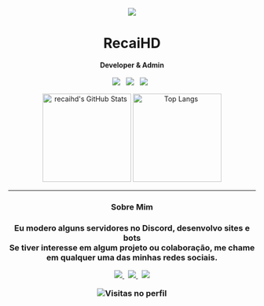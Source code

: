 <!-- redminzinhooooooo -->

<p align="center">
<img src="https://i.postimg.cc/SxRXz9Q0/Picsart-25-06-05-17-09-05-238-1.jpg" />
</p>




<h1 align="center">RecaiHD</h1>

<p align="center">
  <strong>Developer & Admin</strong> <br><br>

  <img src="https://img.shields.io/badge/JavaScript-F7DF1E?style=for-the-badge&logo=javascript&logoColor=black" />
  &nbsp;
  <img src="https://img.shields.io/badge/HTML-E34F26?style=for-the-badge&logo=html5&logoColor=white" />
  &nbsp;
  <img src="https://img.shields.io/badge/CSS-1572B6?style=for-the-badge&logo=css3&logoColor=white" />
  &nbsp;
 

</p>

<div align="center">


<img src="https://github-readme-stats.vercel.app/api?username=recaihd&show_icons=true&theme=tokyonight&hide=prs,issues&count_private=true" height="180" alt="recaihd's GitHub Stats" />


<img src="https://github-readme-stats.vercel.app/api/top-langs/?username=recaihd&layout=compact&theme=tokyonight" height="180" alt="Top Langs" />

</div>

---
<h3 align="center">
Sobre Mim
</p>

<h3 align="center">

  Eu modero alguns servidores no Discord, desenvolvo sites e bots<br>
  Se tiver interesse em algum projeto ou colaboração, me chame em qualquer uma das minhas redes sociais.
</p>

<p align="center">
  <a href="https://discord.com/users/https://discord.com/users/1261444362039070855" target="_blank">
    <img src="https://img.shields.io/badge/Discord-5865F2?style=for-the-badge&logo=discord&logoColor=white" />
  </a>&nbsp;
  <a href="https://instagram.com/recaihd" target="_blank">
    <img src="https://img.shields.io/badge/Instagram-E4405F?style=for-the-badge&logo=instagram&logoColor=white" />
  </a>&nbsp;
  <a href="mailto:ricardosouspixtudo@gmail.com">
    <img src="https://img.shields.io/badge/Email-D14836?style=for-the-badge&logo=gmail&logoColor=white" />
  </a>
</p>





<p align="center">
  <img src="https://komarev.com/ghpvc/?username=RecaiHD&style=flat-square&color=blue" alt="Visitas no perfil"/>
</p>
